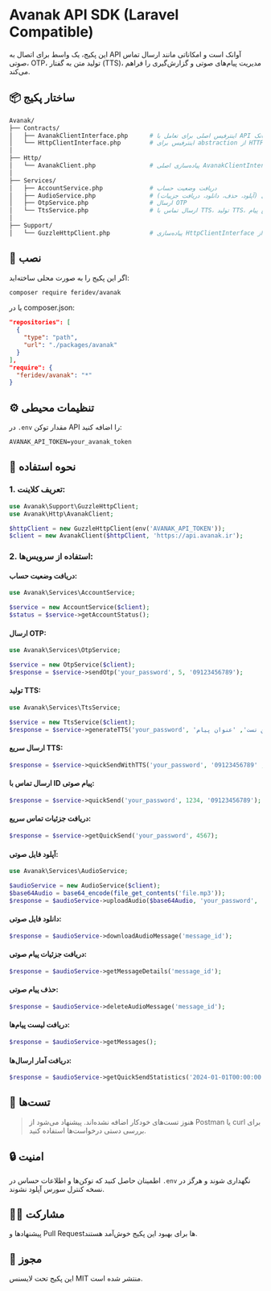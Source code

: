 # Avanak API SDK (Laravel Compatible)

این پکیج، یک واسط برای اتصال به API آوانک است و امکاناتی مانند ارسال تماس صوتی، OTP، تولید متن به گفتار (TTS)، مدیریت پیام‌های صوتی و گزارش‌گیری را فراهم می‌کند.

## 📦 ساختار پکیج

```bash
Avanak/
├── Contracts/
│   ├── AvanakClientInterface.php      # اینترفیس اصلی برای تعامل با API آوانک
│   └── HttpClientInterface.php        # اینترفیس برای abstraction از HTTP client (مانند Guzzle)
│
├── Http/
│   └── AvanakClient.php               # پیاده‌سازی اصلی AvanakClientInterface
│
├── Services/
│   ├── AccountService.php             # دریافت وضعیت حساب
│   ├── AudioService.php               # مدیریت فایل‌های صوتی (آپلود، حذف، دانلود، دریافت جزییات)
│   ├── OtpService.php                 # ارسال OTP
│   └── TtsService.php                 # ارسال تماس با TTS، تولید TTS، ارسال سریع پیام
│
├── Support/
│   └── GuzzleHttpClient.php           # پیاده‌سازی HttpClientInterface با استفاده از Guzzle
```

## 🧰 نصب

اگر این پکیج را به صورت محلی ساخته‌اید:

```bash
composer require feridev/avanak
```

یا در composer.json:

```json
"repositories": [
  {
    "type": "path",
    "url": "./packages/avanak"
  }
],
"require": {
  "feridev/avanak": "*"
}
```

## ⚙️ تنظیمات محیطی

در `.env` مقدار توکن API را اضافه کنید:

```env
AVANAK_API_TOKEN=your_avanak_token
```

## 🧱 نحوه استفاده

### 1. تعریف کلاینت:

```php
use Avanak\Support\GuzzleHttpClient;
use Avanak\Http\AvanakClient;

$httpClient = new GuzzleHttpClient(env('AVANAK_API_TOKEN'));
$client = new AvanakClient($httpClient, 'https://api.avanak.ir');
```

### 2. استفاده از سرویس‌ها:

#### دریافت وضعیت حساب:

```php
use Avanak\Services\AccountService;

$service = new AccountService($client);
$status = $service->getAccountStatus();
```

#### ارسال OTP:

```php
use Avanak\Services\OtpService;

$service = new OtpService($client);
$response = $service->sendOtp('your_password', 5, '09123456789');
```

#### تولید TTS:

```php
use Avanak\Services\TtsService;

$service = new TtsService($client);
$response = $service->generateTTS('your_password', 'متن تست', 'عنوان پیام');
```

#### ارسال سریع TTS:

```php
$response = $service->quickSendWithTTS('your_password', 'متن تست', 'عنوان', '09123456789');
```

#### ارسال تماس با ID پیام صوتی:

```php
$response = $service->quickSend('your_password', 1234, '09123456789');
```

#### دریافت جزئیات تماس سریع:

```php
$response = $service->getQuickSend('your_password', 4567);
```

#### آپلود فایل صوتی:

```php
use Avanak\Services\AudioService;

$audioService = new AudioService($client);
$base64Audio = base64_encode(file_get_contents('file.mp3'));
$response = $audioService->uploadAudio($base64Audio, 'your_password', 'عنوان پیام', true);
```

#### دانلود فایل صوتی:

```php
$response = $audioService->downloadAudioMessage('message_id');
```

#### دریافت جزئیات پیام صوتی:

```php
$response = $audioService->getMessageDetails('message_id');
```

#### حذف پیام صوتی:

```php
$response = $audioService->deleteAudioMessage('message_id');
```

#### دریافت لیست پیام‌ها:

```php
$response = $audioService->getMessages();
```

#### دریافت آمار ارسال‌ها:

```php
$response = $audioService->getQuickSendStatistics('2024-01-01T00:00:00', '2024-12-31T23:59:59');
```

## 🧪 تست‌ها

> هنوز تست‌های خودکار اضافه نشده‌اند. پیشنهاد می‌شود از Postman یا curl برای بررسی دستی درخواست‌ها استفاده کنید.

## 🔒 امنیت

اطمینان حاصل کنید که توکن‌ها و اطلاعات حساس در `.env` نگهداری شوند و هرگز در نسخه کنترل سورس آپلود نشوند.

## 🧑‍💻 مشارکت

پیشنهادها و Pull Requestها برای بهبود این پکیج خوش‌آمد هستند.

## 📜 مجوز

این پکیج تحت لایسنس MIT منتشر شده است.
